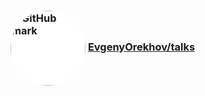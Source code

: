 <h3>
    <img
        style="height: 120px; vertical-align: middle; background: #fff; border-radius: 50%; border: none;"
        src="https://upload.wikimedia.org/wikipedia/commons/9/91/Octicons-mark-github.svg"
        alt="GitHub mark"
    >
    <a href="https://github.com/EvgenyOrekhov/talks">EvgenyOrekhov/talks</a>
</h3>
